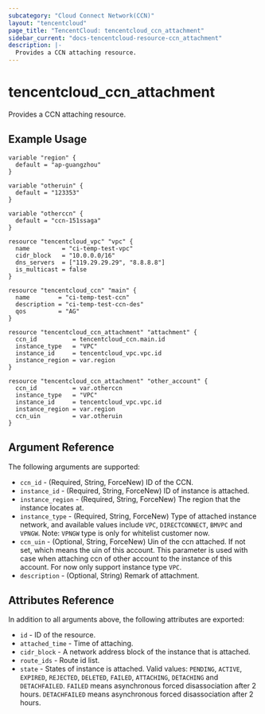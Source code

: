 ```yaml
---
subcategory: "Cloud Connect Network(CCN)"
layout: "tencentcloud"
page_title: "TencentCloud: tencentcloud_ccn_attachment"
sidebar_current: "docs-tencentcloud-resource-ccn_attachment"
description: |-
  Provides a CCN attaching resource.
---
```


# tencentcloud_ccn_attachment

Provides a CCN attaching resource.

## Example Usage

```hcl
variable "region" {
  default = "ap-guangzhou"
}

variable "otheruin" {
  default = "123353"
}

variable "otherccn" {
  default = "ccn-151ssaga"
}

resource "tencentcloud_vpc" "vpc" {
  name         = "ci-temp-test-vpc"
  cidr_block   = "10.0.0.0/16"
  dns_servers  = ["119.29.29.29", "8.8.8.8"]
  is_multicast = false
}

resource "tencentcloud_ccn" "main" {
  name        = "ci-temp-test-ccn"
  description = "ci-temp-test-ccn-des"
  qos         = "AG"
}

resource "tencentcloud_ccn_attachment" "attachment" {
  ccn_id          = tencentcloud_ccn.main.id
  instance_type   = "VPC"
  instance_id     = tencentcloud_vpc.vpc.id
  instance_region = var.region
}

resource "tencentcloud_ccn_attachment" "other_account" {
  ccn_id          = var.otherccn
  instance_type   = "VPC"
  instance_id     = tencentcloud_vpc.vpc.id
  instance_region = var.region
  ccn_uin         = var.otheruin
}
```

## Argument Reference

The following arguments are supported:

* `ccn_id` - (Required, String, ForceNew) ID of the CCN.
* `instance_id` - (Required, String, ForceNew) ID of instance is attached.
* `instance_region` - (Required, String, ForceNew) The region that the instance locates at.
* `instance_type` - (Required, String, ForceNew) Type of attached instance network, and available values include `VPC`, `DIRECTCONNECT`, `BMVPC` and `VPNGW`. Note: `VPNGW` type is only for whitelist customer now.
* `ccn_uin` - (Optional, String, ForceNew) Uin of the ccn attached. If not set, which means the uin of this account. This parameter is used with case when attaching ccn of other account to the instance of this account. For now only support instance type `VPC`.
* `description` - (Optional, String) Remark of attachment.

## Attributes Reference

In addition to all arguments above, the following attributes are exported:

* `id` - ID of the resource.
* `attached_time` - Time of attaching.
* `cidr_block` - A network address block of the instance that is attached.
* `route_ids` - Route id list.
* `state` - States of instance is attached. Valid values: `PENDING`, `ACTIVE`, `EXPIRED`, `REJECTED`, `DELETED`, `FAILED`, `ATTACHING`, `DETACHING` and `DETACHFAILED`. `FAILED` means asynchronous forced disassociation after 2 hours. `DETACHFAILED` means asynchronous forced disassociation after 2 hours.


